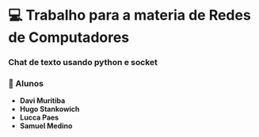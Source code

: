 # 💻 Trabalho para a materia de Redes de Computadores

### Chat de texto usando python e socket

### 👥 Alunos
- **Davi Muritiba**
- **Hugo Stankowich**
- **Lucca Paes**
- **Samuel Medino**